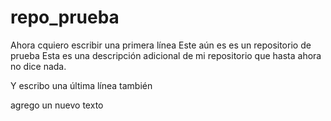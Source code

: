 # repo_prueba
Ahora cquiero escribir una primera línea
Este aún es es un repositorio de prueba
Esta es una descripción adicional de mi repositorio que hasta ahora no dice nada.

Y escribo una última línea también

agrego un nuevo texto
